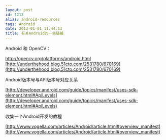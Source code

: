 ```yaml
---
layout: post
id: 1213
alias: android-resources
tags: Android
date: 2013-01-01 11:44:13
title: 有关Android的一些链接
---
```


Android 和 OpenCV： 

http://opencv.org/platforms/android.html [http://underthehood.blog.51cto.com/2531780/670169](http://underthehood.blog.51cto.com/2531780/670169)

Android版本号与API版本号对应关系 

[http://developer.android.com/guide/topics/manifest/uses-sdk-element.html#ApiLevels](http://developer.android.com/guide/topics/manifest/uses-sdk-element.html#ApiLevels)

收集一个Android开发的教程

[http://www.vogella.com/articles/Android/article.html#overview_manifest](http://www.vogella.com/articles/Android/article.html#overview_manifest)
